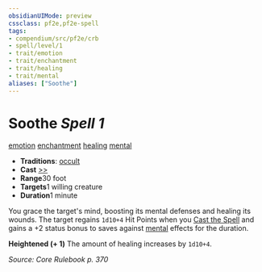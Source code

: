 ```yaml
---
obsidianUIMode: preview
cssclass: pf2e,pf2e-spell
tags:
- compendium/src/pf2e/crb
- spell/level/1
- trait/emotion
- trait/enchantment
- trait/healing
- trait/mental
aliases: ["Soothe"]
---
```

# Soothe *Spell 1*   
[emotion](/rules/traits/emotion.md)  [enchantment](/rules/traits/enchantment.md)  [healing](/rules/traits/healing.md)  [mental](/rules/traits/mental.md)  

- **Traditions**: [occult](/rules/traits/occult.md)
- **Cast** [>>](/rules/core-rulebook/chapter-9-playing-the-game.md#Actions "Two-Action") 
- **Range**30 foot
- **Targets**1 willing creature
- **Duration**1 minute

You grace the target's mind, boosting its mental defenses and healing its wounds. The target regains `1d10+4` Hit Points when you [Cast the Spell](/rules/actions/cast-a-spell.md) and gains a +2 status bonus to saves against [mental](/rules/traits/mental.md) effects for the duration.

**Heightened (+ 1)** The amount of healing increases by `1d10+4`.

*Source: Core Rulebook p. 370*